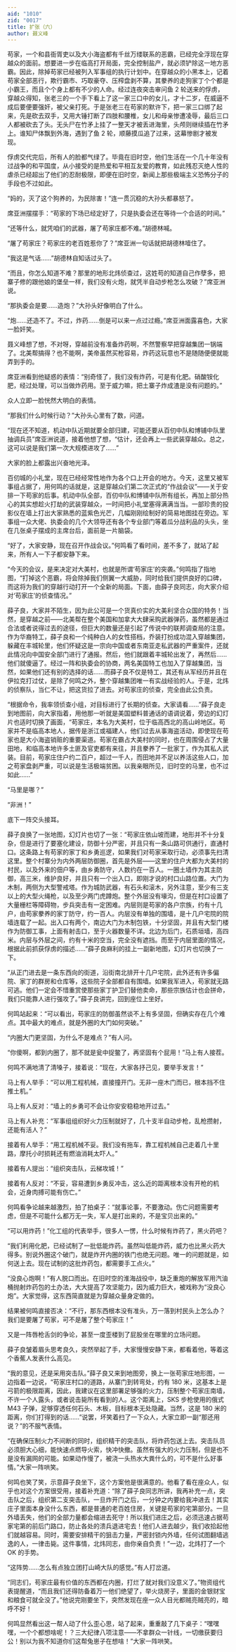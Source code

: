 ```yaml
---
aid: "1010"
zid: "0017"
title: 扩张（六）
author: 聂义峰
---
```


苟家，一个和县衙胥吏以及大小海盗都有千丝万缕联系的恶霸，已经完全浮现在穿越众的面前。想要进一步在临高打开局面，完全控制盐产，就必须铲除这一地方恶霸。因此，除掉苟家已经被列入军事组的执行计划中。在穿越众的小黑本上，记着苟家全部恶行，欺行霸市、巧取豪夺、压榨盘剥不算，其豢养的走狗家丁个个都是小霸王，而且个个身上都有不少的人命。经过连夜突击审问鱼 2 轮送来的俘虏，穿越众得知，张老三的一个手下看上了这一家三口中的女儿，才十二岁，在威逼不成后要便要强奸，被父亲打死。于是张老三在苟家的默许下，把一家三口绑了起来，先是砍去双手，又用大锤打断了四肢和腰椎，女儿和母亲惨遭凌辱，最后三口人都被砍去了头。无头尸在竹矛上挂了一整天才被丢进海里，头颅则继续插在竹矛上。谁知尸体飘到外海，遇到了鱼 2 轮，顺藤摸瓜追了过来，这幕惨剧才被发现。

俘虏交代完后，所有人的脸都气绿了。毕竟在旧时空，他们生活在一个几十年没有过战争的和平国度，从小接受的是热爱和平相互友爱的教育，如此残忍灭绝人性的虐杀已经超出了他们的忍耐极限，即便在旧时空，新闻上那些极端主义恐怖分子的手段也不过如此。

“妈的，灭了这个狗养的，为民除害！”连一贯沉稳的大孙头都暴怒了。

席亚洲摆摆手：“苟家的下场已经定好了，只是执委会还在等待一个合适的时间。”

“还等什么，就凭咱们的武器，屠了苟家庄都不难。”胡德林喊。

“屠了苟家庄？苟家庄的老百姓惹你了？”席亚洲一句话就把胡德林噎住了。

“我这是气话……”胡德林自知话过头了。

“而且，你怎么知道不难？那里的地形北炜侦查过，这姓苟的知道自己作孽多，把寨子修的跟他娘的堡垒一样，我们没有火炮，就凭半自动步枪怎么攻破？”席亚洲说。

“那执委会是要……造炮？”大孙头好像明白了什么。

“炮……还造不了。不过，炸药……倒是可以来一点过过瘾。”席亚洲面露喜色，大家一脸奸笑。

聂义峰想了想，不对呀，穿越前没有准备炸药啊，不然警察早把穿越集团一锅端了。北美帮搞得？也不能啊，美帝虽然买枪容易，炸药这玩意也不是随随便便就能弄到手的。

席亚洲看到他疑惑的表情：“别奇怪了，我们没有炸药，可是有化肥。硝酸铵化肥，经过处理，可以当做炸药用。至于威力嘛，把土寨子炸成渣是没有问题的。”

众人立即一脸恍然大明白的表情。

“那我们什么时候行动？”大孙头心里有了数，问道。

“现在还不知道，机动中队近期就要全部归建，可能还要从百仞中队和博铺中队里抽调兵员”席亚洲说道，接着他想了想，“估计，还会再上一些武装穿越众。总之，这可以说是我们第一次大规模进攻了……”

大家的脸上都露出兴奋地光泽。

百仞城的小礼堂，现在已经经常性地作为各个口上开会的地方。今天，这里又被军事组占据了，用何鸣的话就是，这是穿越众们第二次正式的“作战会议”——关于安排一下苟家的后事。机动中队全部，百仞中队和博铺中队所有组长，再加上部分热心的其实想趁火打劫的武装穿越众，一时间把小礼堂塞得满满当当。一部珍贵的投影仪在墙上打出大家熟悉的蓝紫色光芒，几幅刚刚绘制好的简易地图挂在旁边。军事组一众大佬、执委会的几个大领导还有各个专业部门等着瓜分战利品的头头，坐在几张桌子摆成的主席台后，面前是一片脑袋。

“好了，大家安静，现在召开作战会议。”何鸣看了看时间，差不多了，就站了起来，所有人一下子都安静下来。

“今天的会议，是来决定对大美村，也就是所谓‘苟家庄’的突袭。”何鸣指了指地图，“打掉这个恶霸，将会除掉我们侧翼一大威胁，同时给我们提供良好的口碑，而这将为我们的穿越行动打开一个全新的局面。下面，由薛子良同志，向大家介绍对‘苟家庄’的侦查情况。”

薛子良，大家并不陌生，因为此公可是一个货真价实的大美利坚合众国的特务！当然，是穿越之前——北美帮在整个美国和加拿大大肆采购武器弹药，虽然都是通过合法或者说得过去的途径，但巨大的数量还是引起了传说中的联邦调查局的注意。作为华裔特工，薛子良和一个纯种白人的女性搭档，乔装打扮成功混入穿越集团，躲藏在丰城轮里，他们怀疑这是一宗向中国或者东南亚走私武器的严重案件，还就此情况向中国安全部门进行了通报。然后，他们就跟着丰城轮出发了，再然后……他们就傻逼了。经过一阵和执委会的协商，两名美国特工也加入了穿越集团，当然，如果他们还有别的选择的话……而薛子良不仅是特工，其还有从军经历并且在伊拉克打过仗，是除了何鸣之外，整个穿越集团唯一有实战经验的人。于是，北炜的侦察队，当仁不让，把这货拉了进去。对苟家庄的侦查，完全由此公负责。

“根据命令，我率领侦查小组，对目标进行了长期的侦查。大家请看……”薛子良走到地图前，向大家指着，用他那一听就是美国塑料普通话的语调说着，旁边的幻灯片也适时切换了画面，“苟家庄，本名为大美村，位于临高西北的高山岭地区。苟家并不是临高本地人，据传是浙江或福建人，他们过去从事海盗活动，即使现在苟家也是大小海盗销赃的重要渠道。苟家在霸占大美村的同时，也在周围侵占了大量田地，和临高本地许多土匪及官吏都有来往，并且豢养了一批家丁，作为其私人武装。目前，苟家庄住户约二百户，超过一千人，而田地并不足以养活这些人口，加之苟家盘剥严重，可以说是生活极端贫困。以我亲眼所见，旧时空的马里，也不过如此……”

“马里是哪？”

“非洲！”

底下一阵交头接耳。

薛子良换了一张地图，幻灯片也切了一张：“苟家庄依山坡而建，地形并不十分复杂，但是进行了要塞化建设，防御十分严密，并且只有一条山路可供通行，直通村口。这条路上有苟家的家丁和乡勇巡逻，如果我们对苟家采取行动，必须事先扫清这里。整个村寨分为内外两层防御圈，首先是外层——这里的住户大都为大美村的村民，以及外来的佃户等，由乡勇防守，人数约在一百人。一圈土墙作为其主防御，高三米，维护良好，并且只有一个出入口，即刚才说的村口山路位置。大门为木制，两侧为大型警戒塔。作为城防武器，有石头和滚木，另外注意，至少有三支以上的大型火绳枪，以及至少两门虎蹲炮。整个外层没有壕沟，但是在村口设置了大量栅栏等障碍物，步兵突击有一定困难。内层则是苟家的各户宗族，约有十几户，由苟家豢养的家丁防守，约一百人。内层没有单独的围墙，是十几户宅院的院墙连载了一起。出入口有两个，南边大门为木制包铁，十分坚固，并且有大型门楼作为防御工事，上面有射击口，至于火器数量不详。北边为后门，石质垣墙，高四米。内层与外层之间，约有十米的空当，完全没有遮挡。而至于内层里面的情况，根据此前抓获俘虏的描述……”薛子良麻利的挂上一副新地图，幻灯片也切换了一下。

“从正门进去是一条东西向的街道，沿街南北排开十几户宅院，此外还有许多偏院、家丁的群房和仓库等，这些院子全部都自有围墙。如果我军进入，苟家就无路可逃。他们一定会不惜重赏使那些家丁护卫们替他卖命，那些宗族估计也会拼命，我们只能靠人进行强攻了。”薛子良讲完，回到座位上坐好。

何鸣站起来：“可以看出，苟家庄的防御虽然谈不上有多坚固，但确实存在几个难点。其中最大的难点，就是外圈的大门如何突破。”

“内圈大门更坚固，为什么不是难点？”有人问。

“你傻啊，都到内圈了，那不就是瓮中捉鳖了，再坚固有个屁用！”马上有人接茬。

何鸣不满地清了清嗓子，接着说：“现在，大家各抒己见，要举手发言！”

马上有人举手：“可以用工程机械，直接撞开门。无非一座木门而已，根本挡不住推土机。”

马上有人反对：“墙上的乡勇可不会让你安安稳稳地开过去。”

马上有人补充：“军事组组织好火力压制就好了，几十支半自动步枪，乱枪攒射，还能有活人？”

接着有人举手：“用工程机械不妥。我们没有拖车，靠工程机械自己走着几十里路，摩托小时损耗还有燃油消耗太吓人。”

接着有人提出：“组织突击队，云梯攻城！”

接着有人反对：“不妥，容易遭到乡勇反冲击，这么近的距离根本没有开枪的机会，近身肉搏可能有伤亡。”

何鸣看争论越来越激烈，拍了拍桌子：“就事论事，不要激动。伤亡问题需要考虑，但是不可能什么都万无一失，军人是打出来的，不是宝贝出来的。”

“可以用炸药！”化工组的代表举手，很多人一愣，什么时候有炸药了，黑火药吧？

“我们利用化肥，已经试制了一批低能炸药。虽然叫低能炸药，威力也比黑火药大得多。别说外圈这个破门，就是炸开内圈的铁门也绝无问题。唯一的问题就是，如何送上去。现在试制的这批炸药包，都需要手工点火。”

“没良心炮啊！”有人脱口而出。在旧时空的淮海战役中，缺乏重炮的解放军用汽油桶抛射炸药包的土办法，大大提高了攻坚能力，因为威力巨大，被戏称为“没良心炮”。大家觉得，这东西简直就是为穿越众量身定做的。

结果被何鸣直接否决：“不行，那东西根本没有准头，万一落到村民头上怎么办？我们是要屠了苟家，可不是屠了整个苟家庄！”

又是一阵唇枪舌剑的争论，甚至一度歪楼到了屁股坐在哪里的立场问题。

薛子良皱着眉头思考良久，突然举起了手，大家慢慢安静下来，都看着他，等着这个香蕉人发表什么高见。

“我的意见，还是采用突击队。”薛子良又来到地图旁，换上一张苟家庄地形图，一边指着一边说，“苟家庄村口的道路，从寨门到转弯处，约有 180 米，这基本上是弓箭的极限距离，因此，我建议在这里部署足够强的火力，压制整个苟家庄南墙，不许一个人露头，或者说击毙所有看到的人。这个距离上，SKS 步枪使用的俄式 M43 子弹，足够穿透任何石头、木板，目标根本无处隐藏。当然，这是 180 米的距离，你们打得到的话……”说罢，坏笑着扫了一下众人，大家立即一副“那还用说？”的不服气表情。

“在确保压制火力不间断的同时，组织精干的突击队，将炸药包送上去。突击队员必须胆大心细，能快速点燃导火索，快冲快撤。虽然有强大的火力压制，但是也不是没有漏网的可能。如果动作慢了，被浇一头热水大粪什么的，可不是什么好事情。”大家一阵哄笑。

何鸣也笑了笑，示意薛子良坐下，这个方案他是很满意的。他看了看在座众人，似乎也对这个方案很受用，接着补充道：“除了薛子良同志所讲，我再补充一点，突击队之后，组织第二支突击队，一旦炸开门之后，一分钟之内要给我冲进去！其实庄子里面本身没什么东西，都是普通的老百姓住房，关键是苟家的宅第部分。一旦外墙丢失，他们的全部力量都会缩进去死守！所以我们进庄之后，必须迅速占据苟家宅第的前后门路口，防止各处的溃兵退进宅去！他们人进去越少，我们收拾起他们就越容易。同时，需要安排精干的狙击力量，严密封锁内外墙，任何试图翻墙逃逸的人，一律击毙。这件事情，北炜同志，由你亲自负责！”一边，北炜打了一个 OK 的手势。

“这阵势……怎么有点独立团打山崎大队的感觉。”有人打岔道。

“同志们，苟家庄最有价值的东西都在内圈，打烂了就对我们没意义了。”物资组代表提醒道，“而且我们还得防备着万一他们绝望了，举火烧房子，里面的金银财宝和粮食可就全没了。”他说完刚要坐下，突然发现在座一众人目光都贼亮贼亮的，暗呼不好！

何鸣显然看出这一帮人动了什么歪心思，站了起来，重重敲了几下桌子：“嘿嘿嘿，一个个都想啥呢！？三大纪律八项注意——不拿群众一针线，一切缴获要归公！别以为我不知道你们这帮兔崽子在想啥！”大家一阵哄笑。
